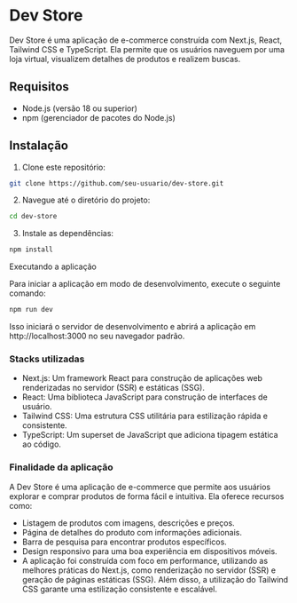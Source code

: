 # Dev Store

Dev Store é uma aplicação de e-commerce construída com Next.js, React, Tailwind CSS e TypeScript. Ela permite que os usuários naveguem por uma loja virtual, visualizem detalhes de produtos e realizem buscas.

## Requisitos

- Node.js (versão 18 ou superior)
- npm (gerenciador de pacotes do Node.js)

## Instalação

1. Clone este repositório:
```bash
git clone https://github.com/seu-usuario/dev-store.git
```
2. Navegue até o diretório do projeto:
```bash
cd dev-store
```

3. Instale as dependências:
```bash 
npm install
```
Executando a aplicação

Para iniciar a aplicação em modo de desenvolvimento, execute o seguinte comando:
```bash 
npm run dev
```
Isso iniciará o servidor de desenvolvimento e abrirá a aplicação em http://localhost:3000 no seu navegador padrão.

### Stacks utilizadas
- Next.js: Um framework React para construção de aplicações web renderizadas no servidor (SSR) e estáticas (SSG).
- React: Uma biblioteca JavaScript para construção de interfaces de usuário.
- Tailwind CSS: Uma estrutura CSS utilitária para estilização rápida e consistente.
- TypeScript: Um superset de JavaScript que adiciona tipagem estática ao código.

### Finalidade da aplicação
A Dev Store é uma aplicação de e-commerce que permite aos usuários explorar e comprar produtos de forma fácil e intuitiva. Ela oferece recursos como:

- Listagem de produtos com imagens, descrições e preços.
- Página de detalhes do produto com informações adicionais.
- Barra de pesquisa para encontrar produtos específicos.
- Design responsivo para uma boa experiência em dispositivos móveis.
- A aplicação foi construída com foco em performance, utilizando as melhores práticas do Next.js, como renderização no servidor (SSR) e geração de páginas estáticas (SSG). Além disso, a utilização do Tailwind CSS garante uma estilização consistente e escalável.
